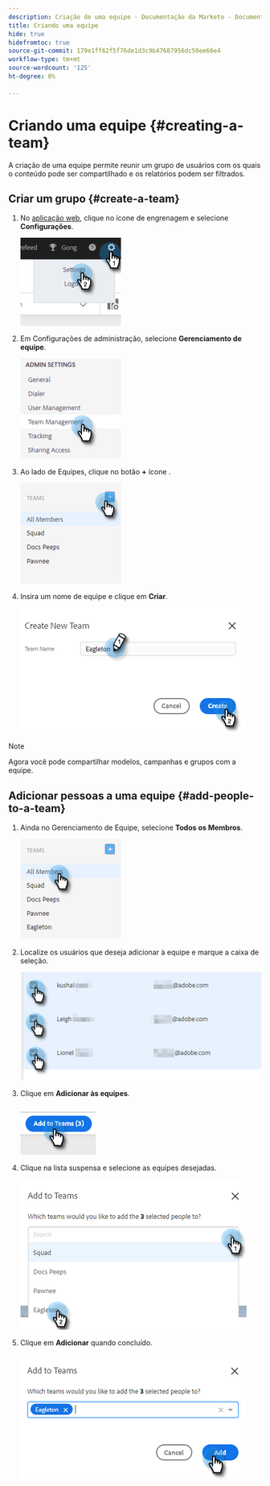 ```yaml
---
description: Criação de uma equipe - Documentação da Marketo - Documentação do produto
title: Criando uma equipe
hide: true
hidefromtoc: true
source-git-commit: 179e1ff62f5f76de1d3c9b47687956dc50ee66e4
workflow-type: tm+mt
source-wordcount: '125'
ht-degree: 0%

---
```


# Criando uma equipe {#creating-a-team}

A criação de uma equipe permite reunir um grupo de usuários com os quais o conteúdo pode ser compartilhado e os relatórios podem ser filtrados.

## Criar um grupo {#create-a-team}

1. No [aplicação web](https://toutapp.com/login), clique no ícone de engrenagem e selecione **Configurações**.

   ![](assets/creating-a-team-1.png)

1. Em Configurações de administração, selecione **Gerenciamento de equipe**.

   ![](assets/creating-a-team-2.png)

1. Ao lado de Equipes, clique no botão **+** ícone .

   ![](assets/creating-a-team-3.png)

1. Insira um nome de equipe e clique em **Criar**.

   ![](assets/creating-a-team-4.png)

>[!NOTE]
>
>Agora você pode compartilhar modelos, campanhas e grupos com a equipe.

## Adicionar pessoas a uma equipe {#add-people-to-a-team}

1. Ainda no Gerenciamento de Equipe, selecione **Todos os Membros**.

   ![](assets/creating-a-team-5.png)

1. Localize os usuários que deseja adicionar à equipe e marque a caixa de seleção.

   ![](assets/creating-a-team-6.png)

1. Clique em **Adicionar às equipes**.

   ![](assets/creating-a-team-7.png)

1. Clique na lista suspensa e selecione as equipes desejadas.

   ![](assets/creating-a-team-8.png)

1. Clique em **Adicionar** quando concluído.

   ![](assets/creating-a-team-9.png)
